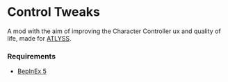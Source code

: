 # Control Tweaks
A mod with the aim of improving the Character Controller ux and quality of life, made for [ATLYSS](https://store.steampowered.com/app/2768430/ATLYSS/).

### Requirements
* [BepInEx 5](https://github.com/BepInEx/BepInEx)